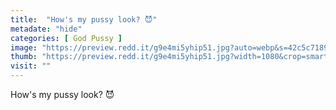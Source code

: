 ```yaml
---
title:  "How's my pussy look? 😈"
metadate: "hide"
categories: [ God Pussy ]
image: "https://preview.redd.it/g9e4mi5yhip51.jpg?auto=webp&s=42c5c71898e22fbfe860856a5d6e2f638aa5d750"
thumb: "https://preview.redd.it/g9e4mi5yhip51.jpg?width=1080&crop=smart&auto=webp&s=cba497b3d373742a41ab7f904fc23cec61e361fd"
visit: ""
---
```

How's my pussy look? 😈
